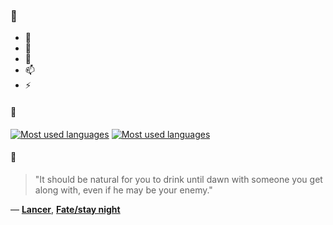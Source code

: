 ### 👋

- 🔭
- 🌱
- 💬
- 📫
- ⚡

#### 🧏

[![Most used languages](https://github-readme-stats-aynah.vercel.app/api/top-langs/?username=aynh&theme=solarized-dark&langs_count=6&layout=compact&hide_title=true)](https://github.com/anuraghazra/github-readme-stats#gh-dark-mode-only)
[![Most used languages](https://github-readme-stats-aynah.vercel.app/api/top-langs/?username=aynh&theme=solarized-light&langs_count=6&layout=compact&hide_title=true)](https://github.com/anuraghazra/github-readme-stats#gh-light-mode-only)

#### 💬

> "It should be natural for you to drink until dawn with someone you get along with, even if he may be your enemy."

&mdash; [**Lancer**](https://myanimelist.net/character.php?q=Lancer&cat=character), [**Fate/stay night**](https://myanimelist.net/search/all?q=Fate%2Fstay%20night&cat=all)
